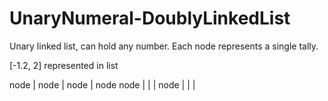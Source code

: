 # UnaryNumeral-DoublyLinkedList
Unary linked list, can hold any number. Each node represents a single tally.

[-1.2, 2] represented in list

node | node | node | node
node |  |  |
node |  |  |
